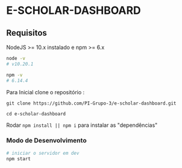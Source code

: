 # E-SCHOLAR-DASHBOARD

## Requisitos

NodeJS >= 10.x instalado e npm >= 6.x

```bash
node -v
# v10.20.1

npm -v
# 6.14.4
```

Para Inicial clone o repositório :

`git clone https://github.com/PI-Grupo-3/e-scholar-dashboard.git`

`cd e-scholar-dashboard`

Rodar `npm install || npm i` para instalar as "dependências"

### Modo de Desenvolvimento

```bash
# iniciar o servidor em dev
npm start
```
